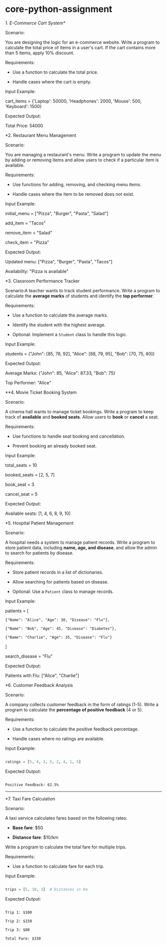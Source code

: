 # core-python-assignment
*1. E-Commerce Cart System** 

Scenario:

You are designing the logic for an e-commerce website. Write a program to calculate the total price of items in a user's cart. If the cart contains more than 5 items, apply 10% discount.

Requirements:

- Use a function to calculate the total price.

- Handle cases where the cart is empty.

Input Example:

cart_items = {'Laptop': 50000, 'Headphones': 2000, 'Mouse': 500, 'Keyboard': 1500}

Expected Output:

Total Price: 54000



*2. Restaurant Menu Management

Scenario:

You are managing a restaurant's menu. Write a program to update the menu by adding or removing items and allow users to check if a particular item is available.

Requirements:

- Use functions for adding, removing, and checking menu items.

- Handle cases where the item to be removed does not exist.

Input Example:

initial_menu = ["Pizza", "Burger", "Pasta", "Salad"]

add_item = "Tacos"

remove_item = "Salad"

check_item = "Pizza"

Expected Output:

Updated menu: ["Pizza", "Burger", "Pasta", "Tacos"]

Availability: "Pizza is available"



*3. Classroom Performance Tracker

Scenario:A teacher wants to track student performance. Write a program to calculate the **average marks** of students and identify the **top performer**.

Requirements:

- Use a function to calculate the average marks.

- Identify the student with the highest average.

- Optional: Implement a `Student` class to handle this logic.

Input Example:

students = {"John": [85, 78, 92], "Alice": [88, 79, 95], "Bob": [70, 75, 80]}

Expected Output:

Average Marks: {"John": 85, "Alice": 87.33, "Bob": 75}

Top Performer: "Alice"

 

**4. Movie Ticket Booking System

Scenario:

A cinema hall wants to manage ticket bookings. Write a program to keep track of **available** and **booked seats**. Allow users to **book** or **cancel** a seat.

Requirements:

- Use functions to handle seat booking and cancellation.

- Prevent booking an already booked seat.

Input Example:

total_seats = 10

booked_seats = [2, 5, 7]

book_seat = 3

cancel_seat = 5

Expected Output:

Available seats: [1, 4, 6, 8, 9, 10]

 

*5. Hospital Patient Management

Scenario:

A hospital needs a system to manage patient records. Write a program to store patient data, including **name, age, and disease**, and allow the admin to search for patients by disease.

Requirements:

- Store patient records in a list of dictionaries.

- Allow searching for patients based on disease.

- Optional: Use a `Patient` class to manage records.

Input Example:

patients = [

    {"Name": "Alice", "Age": 30, "Disease": "Flu"},

    {"Name": "Bob", "Age": 45, "Disease": "Diabetes"},

    {"Name": "Charlie", "Age": 35, "Disease": "Flu"}

]

search_disease = "Flu"

Expected Output:

Patients with Flu: ["Alice", "Charlie"]

 

*6. Customer Feedback Analysis

Scenario:

A company collects customer feedback in the form of ratings (1-5). Write a program to calculate the **percentage of positive feedback** (4 or 5).

Requirements:

- Use a function to calculate the positive feedback percentage.

- Handle cases where no ratings are available.

Input Example:

```python

ratings = [5, 4, 3, 5, 2, 4, 1, 5]

```

Expected Output:

```

Positive Feedback: 62.5%

```

---

 

*7. Taxi Fare Calculation

Scenario:

A taxi service calculates fares based on the following rates: 

- **Base fare**: $50 

- **Distance fare**: $10/km 

Write a program to calculate the total fare for multiple trips.

Requirements:

- Use a function to calculate fare for each trip.

Input Example:

```python

trips = [5, 10, 3]  # Distances in km

```

Expected Output:

```

Trip 1: $100

Trip 2: $150

Trip 3: $80

Total Fare: $330

```
